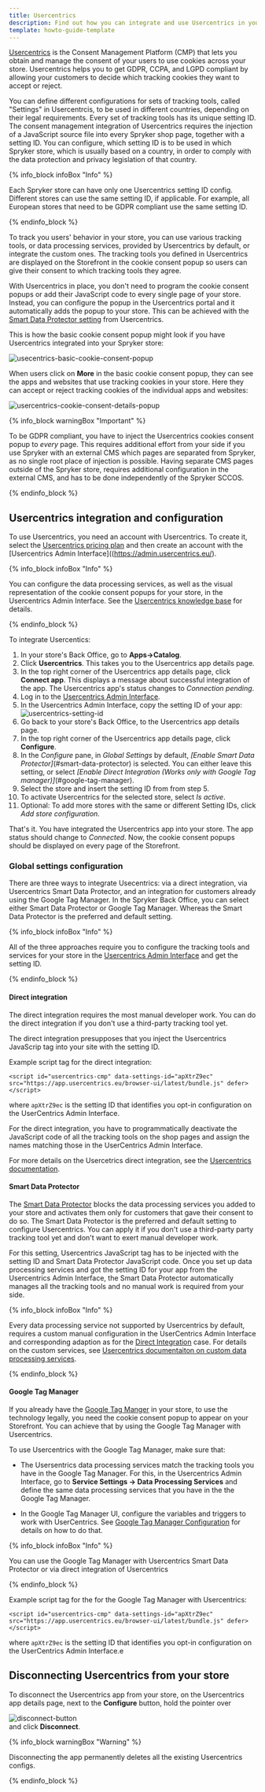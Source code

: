 ```yaml
---
title: Usercentrics
description: Find out how you can integrate and use Usercentrics in your Spryker shop
template: howto-guide-template
---
```


[Usercentrics](https://usercentrics.com/) is the Consent Management Platform (CMP) that lets you obtain and manage the consent of your users to use cookies across your store. Usercentrics helps you to get GDPR, CCPA, and LGPD compliant by allowing your customers to decide which tracking cookies they want to accept or reject.

You can define different configurations for sets of tracking tools, called "Settings" in Usercentrcis, to be used in different countries, depending on their legal requirements. Every set of tracking tools has its unique setting ID.
The consent management integration of Usercentrics requires the injection of a JavaScript source file into every Spryker shop page, together with a setting ID. 
You can configure, which setting ID is to be used in which Spryker store, which is usually based on a country, in order to comply with the data protection and privacy legislation of that country.

{% info_block infoBox "Info" %}

Each Spryker store can have only one Usercentrics setting ID config. Different stores can use the same setting ID, if applicable. For example, all European stores that need to be GDPR compliant use the same setting ID.

{% endinfo_block %}

To track you users' behavior in your store, you can use various tracking tools, or data processing services, provided by Usercentrics by default, or integrate the custom ones. The tracking tools you defined in Usercentrics are displayed on the Storefront in the cookie consent popup so users can give their consent to which tracking tools they agree.

With Usercentrics in place, you don't need to program the cookie consent popups or add their JavaScript code to every single page of your store. Instead, you can configure the popup in the Usercentrics portal and it automatically adds the popup to your store. This can be achieved with the [Smart Data Protector setting](#smart-data-protector) from Usercentrics.

This is how the basic cookie consent popup might look if you have Usercentrics integrated into your Spryker store:

![usecentrics-basic-cookie-consent-popup](https://spryker.s3.eu-central-1.amazonaws.com/docs/aop/user/apps/usercentrics/usercentrics-popup.png)

<!---Replace the screenshot with English text when the staging is fixed-->

When users click on **More** in the basic cookie consent popup, they can see the apps and websites that use tracking cookies in your store. Here they can accept or reject tracking cookies of the individual apps and websites:

![usercentrics-cookie-consent-details-popup](https://spryker.s3.eu-central-1.amazonaws.com/docs/aop/user/apps/usercentrics/usercentrics-details-popup.png)

{% info_block warningBox "Important" %}

To be GDPR compliant, you have to inject the Usercentrics cookies consent popup to *every* page. This requires additional effort from your side if you use Spryker with an external CMS which pages are separated from Spryker, as no single root place of injection is possible.
Having separate CMS pages outside of the Spryker store, requires additional configuration in the external CMS, and has to be done independently of the Spryker SCCOS.

{% endinfo_block %}

## Usercentrics integration and configuration

To use Usercentrics, you need an account with Usercentrics. To create it, select the [Usercentrics pricing plan](https://usercentrics.com/pricing/) and then create an account with the [Usercentrics Admin Interface]((https://admin.usercentrics.eu/).

{% info_block infoBox "Info" %}

You can configure the data processing services, as well as the visual representation of the cookie consent popups for your store, in the Usercentrics Admin Interface. See the [Usercentrics knowledge base](https://usercentrics.atlassian.net/servicedesk/customer/portals) for details.

{% endinfo_block %}

To integrate Usercentics:

1. In your store's Back Office, go to **Apps->Catalog**.
2. Click **Usercentrics**.
   This takes you to the Usercentrics app details page.
3. In the top right corner of the Usercentrics app details page, click **Connect app**.
   This displays a message about successful integration of the app. The Usercentrics app's status changes to *Connection pending*.   
4. Log in to the [Usercentrics Admin Interface](https://admin.usercentrics.eu/).
5. In the Usercentrics Admin Interface, copy the setting ID of your app:
   ![usercentrics-setting-id](https://spryker.s3.eu-central-1.amazonaws.com/docs/aop/user/apps/usercentrics/usercentrics-setting-id.png)
6. Go back to your store's Back Office, to the Usercentrics app details page.
7. In the top right corner of the Usercentrics app details page, click **Configure**.
8. In the *Configure* pane, in *Global Settings* by default, *[Enable Smart Data Protector]*(#smart-data-protector) is selected. You can either leave this setting, or select *[Enable Direct Integration (Works only with Google Tag manager)]*(#google-tag-manager).
9. Select the store and insert the setting ID from from step 5.
10. To activate Usercentrics for the selected store, select *Is active*.
11. Optional: To add more stores with the same or different Setting IDs, click *Add store configuration*.


That's it. You have integrated the Usercentrics app into your store. The app status should change to *Connected*. Now, the cookie consent popups should be displayed on every page of the Storefront.

### Global settings configuration

There are three ways to integrate Usecentrics: via a direct integration, via Usercentrics Smart Data Protector, and an integration for customers already using the Google Tag Manager. In the Spryker Back Office, you can select either Smart Data Protector or Google Tag Manager. Whereas the Smart Data Protector is the preferred and default setting.

{% info_block infoBox "Info" %}

All of the three approaches require you to configure the tracking tools and services for your store in the [Usercentrics Admin Interface](https://admin.usercentrics.eu/) and get the setting ID.

{% endinfo_block %}

#### Direct integration

The direct integration requires the most manual developer work. You can do the direct integration if you don't use a third-party tracking tool yet.

The direct integration presupposes that you inject the Usercentrics JavaScrip tag into your site with the setting ID.
	
Example script tag for the direct integration:
	
```
<script id="usercentrics-cmp" data-settings-id="apXtrZ9ec" src="https://app.usercentrics.eu/browser-ui/latest/bundle.js" defer></script>
```

where `apXtrZ9ec` is the setting ID that identifies you opt-in configuration on the UserCentrics Admin Interface.

For the direct integration, you have to programmatically deactivate the JavaScript code of all the tracking tools on the shop pages and assign the names matching those in the UserCentrics Admin Interface.
   
For more details on the Usercetrics direct integration, see the [Usercentrics documentation](https://docs.usercentrics.com/#/direct-implementation-guide).

#### Smart Data Protector

The [Smart Data Protector](https://docs.usercentrics.com/#/smart-data-protector) blocks the data processing services you added to your store and activates them only for customers that gave their consent to do so. The Smart Data Protector is the preferred and default setting to configure Usercentrics. You can apply it if you don't use a third-party party tracking tool yet and don't want to exert manual developer work.

For this setting, Usercentrics JavaScript tag has to be injected with the setting ID and Smart Data Protector JavaScript code. Once you set up data processing services and got the setting ID for your app from the Usercentrics Admin Interface, the Smart Data Protector automatically manages all the tracking tools and no manual work is required from your side.

{% info_block infoBox "Info" %}

Every data processing service not supported by Usercentrics by default, requires a custom manual configuration in the UserCentrics Admin Interface and corresponding adaption as for the [Direct Integration](#direct-integration) case. For details on the custom services, see [Usercentrics documentaiton on custom data processing services](https://usercentrics.atlassian.net/servicedesk/customer/portal/2/article/185794627).

{% endinfo_block %}

#### Google Tag Manager

If you already have the [Google Tag Manger](https://developers.google.com/tag-platform/tag-manager) in your store, to use the technology legally, you need the cookie consent popup to appear on your Storefront. You can achieve that by using the Google Tag Manager with Usercentrics.

To use Usercentrics with the Google Tag Manager, make sure that:
- The Usersentrics data processing services match the tracking tools you have in the Google Tag Manager. For this, in the Usercentrics Admin Interface, go to **Service Settings -> Data Processing Services** and define the same data processing services that you have in the the Google Tag Manager.

- In the Google Tag Manager UI, configure the variables and triggers to work with UserCentrics. See [Google Tag Manager Configuration](https://docs.usercentrics.com/#/browser-sdk-google-tag-manager-configuration) for details on how to do that.

{% info_block infoBox "Info" %}

You can use the Google Tag Manager with Usercentrics Smart Data Protector or via direct integration of Usercentrics

{% endinfo_block %}

Example script tag for the for the Google Tag Manager with Usercentrics:
```
<script id="usercentrics-cmp" data-settings-id="apXtrZ9ec" src="https://app.usercentrics.eu/browser-ui/latest/bundle.js" defer></script>
```
where `apXtrZ9ec` is the setting ID that identifies you opt-in configuration on the UserCentrics Admin Interface.e   

## Disconnecting Usercentrics from your store

To disconnect the Usercentrics app from your store, on the Usercentrics app details page, next to the **Configure** button, hold the pointer over <div class="inline-img">![disconnect-button](https://spryker.s3.eu-central-1.amazonaws.com/docs/aop/user/apps/bazzarvoice/disconnect-button.png)</div> and click **Disconnect**.

{% info_block warningBox "Warning" %}

Disconnecting the app permanently deletes all the existing Usercentrics configs.

{% endinfo_block %}
